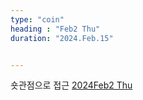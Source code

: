 ```yaml
---
type: "coin"
heading : "Feb2 Thu"
duration: "2024.Feb.15"


---
```

 





숏관점으로 접근
[2024Feb2 Thu](/todo/images/btc30m_TGIF_2024FEB15.png)
